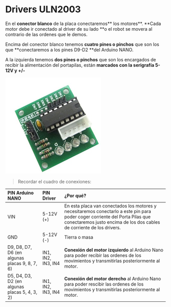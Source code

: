 # Drivers ULN2003

En el **conector blanco** de la placa conectaremos** los motores**. **Cada motor debe ir conectado al driver de su lado **o el robot se movera al contrario de las ordenes que le demos.

Encima del conector blanco tenemos **cuatro pines o pinchos** que son los que **conectaremos a los pines D9-D2 **del Arduino NANO.

A la izquierda tenemos **dos pines o pinchos** que son los encargados de recibir la alimentación del portapilas, están **marcados con la serigrafía 5-12V  y  +/-**

![Driver ULN2003](/assets/driver-uln2003.jpg)

> Recordar el cuadro de conexiones:

| PIN Arduino NANO | PIN Driver | ¿Por qué? |
| :--- | :--- | :--- |
| VIN | 5-12V \(+\) | En esta placa van conectados los motores y necesitaremos conectarlo a este pin para poder coger corriente del Porta Pilas que conectaremos justo encima de los dos cables de corriente de los drivers. |
| GND | 5-12V \(-\) | Tierra o masa |
| D9, D8, D7, D6 \(en algunas placas 9, 8, 7, 6\) | IN1, IN2, IN3, IN4 | **Conexión del motor izquierdo** al Arduino Nano para poder recibir las ordenes de los movimientos y transmitirlas posteriormente al motor. |
| D5, D4, D3, D2 \(en algunas placas 5, 4, 3, 2\) | IN1, IN2, IN3, IN4 | **Conexión del motor derecho** al Arduino Nano para poder rescibir las ordenes de los movimientos y transmitirlas posteriormente al motor. |










